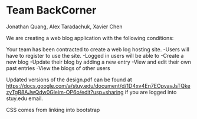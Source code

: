 # Team BackCorner
Jonathan Quang, Alex Taradachuk, Xavier Chen

We are creating a web blog application with the following conditions:

Your team has been contracted to create a web log hosting site.
-Users will have to register to use the site.
-Logged in users will be able to
-Create a new blog
-Update their blog by adding a new entry
-View and edit their own past entries
-View the blogs of other users

Updated versions of the design.pdf can be found at https://docs.google.com/a/stuy.edu/document/d/1D4xv4En7EOpyavJsTQkezyTgR8AJwQdw0Gleim-OP6o/edit?usp=sharing if you are logged into stuy.edu email.

CSS comes from linking into bootstrap

